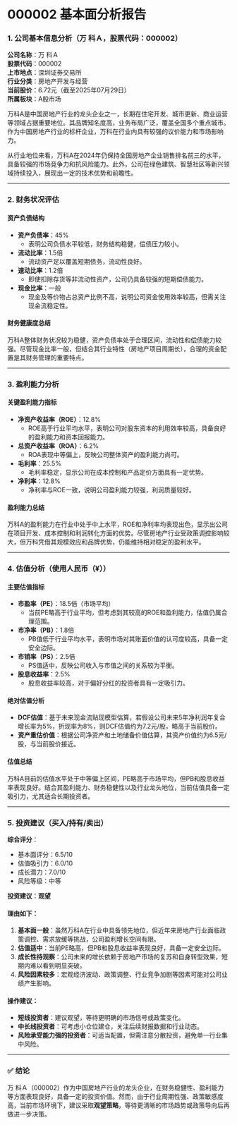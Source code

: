 # 000002 基本面分析报告

### 1. 公司基本信息分析（万  科Ａ，股票代码：000002）

**公司名称**：万  科Ａ  
**股票代码**：000002  
**上市地点**：深圳证券交易所  
**行业分类**：房地产开发与经营  
**当前股价**：6.72元（截至2025年07月29日）  
**所属板块**：A股市场  

万科A是中国房地产行业的龙头企业之一，长期在住宅开发、城市更新、商业运营等领域占据重要地位。其品牌知名度高，业务布局广泛，覆盖全国多个重点城市。作为中国房地产行业的标杆企业，万科在行业内具有较强的议价能力和市场影响力。

从行业地位来看，万科A在2024年仍保持全国房地产企业销售排名前三的水平，具备较强的市场竞争力和抗风险能力。此外，公司在绿色建筑、智慧社区等新兴领域持续投入，展现出一定的技术优势和前瞻性。

---

### 2. 财务状况评估

#### **资产负债结构**
- **资产负债率**：45%  
  - 表明公司负债水平较低，财务结构稳健，偿债压力较小。
- **流动比率**：1.5倍  
  - 流动资产足以覆盖短期债务，流动性良好。
- **速动比率**：1.2倍  
  - 即使扣除存货等非流动性资产，公司仍具备较强的短期偿债能力。
- **现金比率**：一般  
  - 现金及等价物占总资产比例不高，说明公司资金使用效率较高，但需关注现金流稳定性。

#### **财务健康度总结**
万科A整体财务状况较为稳健，资产负债率处于合理区间，流动性和偿债能力较强。尽管现金比率一般，但结合其行业特性（房地产项目周期长），合理的资金配置是其财务管理的重要特点。

---

### 3. 盈利能力分析

#### **关键盈利能力指标**
- **净资产收益率（ROE）**：12.8%  
  - ROE高于行业平均水平，表明公司对股东资本的利用效率较高，具备良好的盈利能力和资本回报能力。
- **总资产收益率（ROA）**：6.2%  
  - ROA表现中等偏上，反映公司整体资产的盈利能力尚可。
- **毛利率**：25.5%  
  - 毛利率稳定，显示公司在成本控制和产品定价方面具有一定优势。
- **净利率**：12.8%  
  - 净利率与ROE一致，说明公司盈利能力较强，利润质量较好。

#### **盈利能力总结**
万科A的盈利能力在行业中处于中上水平，ROE和净利率均表现出色，显示出公司在项目开发、成本控制和利润转化方面的优势。尽管房地产行业受政策调控影响较大，但万科凭借其规模效应和品牌优势，仍能维持相对稳定的盈利水平。

---

### 4. 估值分析（使用人民币（¥））

#### **主要估值指标**
- **市盈率（PE）**：18.5倍（市场平均）  
  - 当前PE略高于行业平均，但考虑到其较高的ROE和盈利能力，估值仍属合理范围。
- **市净率（PB）**：1.8倍  
  - PB值低于行业平均水平，表明市场对其账面价值的认可度较高，具备一定安全边际。
- **市销率（PS）**：2.5倍  
  - PS值适中，反映公司收入与市值之间的关系较为平衡。
- **股息收益率**：2.5%  
  - 股息收益率较高，对于偏好分红的投资者具有一定吸引力。

#### **绝对估值分析**
- **DCF估值**：基于未来现金流贴现模型估算，若假设公司未来5年净利润年复合增长率为5%，折现率为8%，则DCF估值约为7.2元/股，略高于当前股价。
- **资产重估价值**：根据公司净资产和土地储备价值估算，其资产价值约为6.5元/股，与当前股价接近。

#### **估值总结**
万科A目前的估值水平处于中等偏上区间，PE略高于市场平均，但PB和股息收益率表现良好。结合其盈利能力、财务稳健性以及行业龙头地位，当前估值具备一定吸引力，尤其适合长期投资者。

---

### 5. 投资建议（买入/持有/卖出）

**综合评分**：
- 基本面评分：6.5/10  
- 估值吸引力：6.0/10  
- 成长潜力：7.0/10  
- 风险等级：中等  

**投资建议**：**观望**

#### **理由如下**：
1. **基本面一般**：虽然万科A在行业中具备领先地位，但近年来房地产行业面临政策调控、需求放缓等挑战，公司盈利增长空间有限。
2. **估值适中**：当前PE略高，但PB和股息收益率表现良好，具备一定安全边际。
3. **成长性待观察**：公司未来的增长依赖于房地产市场的复苏和自身转型效果，短期内难以看到明显突破。
4. **风险因素较多**：宏观经济波动、政策调整、行业竞争加剧等因素可能对公司业绩产生影响。

#### **操作建议**：
- **短线投资者**：建议观望，等待更明确的市场信号或政策变化。
- **中长线投资者**：可考虑小仓位建仓，关注后续财报数据和行业动态。
- **风险承受能力强的投资者**：可适当配置，但需注意分散投资，避免单一行业集中风险。

---

### ✅ 结论

万  科Ａ（000002）作为中国房地产行业的龙头企业，在财务稳健性、盈利能力等方面表现良好，具备一定的投资价值。然而，由于行业周期性强、政策敏感度高，当前市场环境下，建议采取**观望策略**，等待更清晰的市场趋势或政策导向后再做进一步决策。